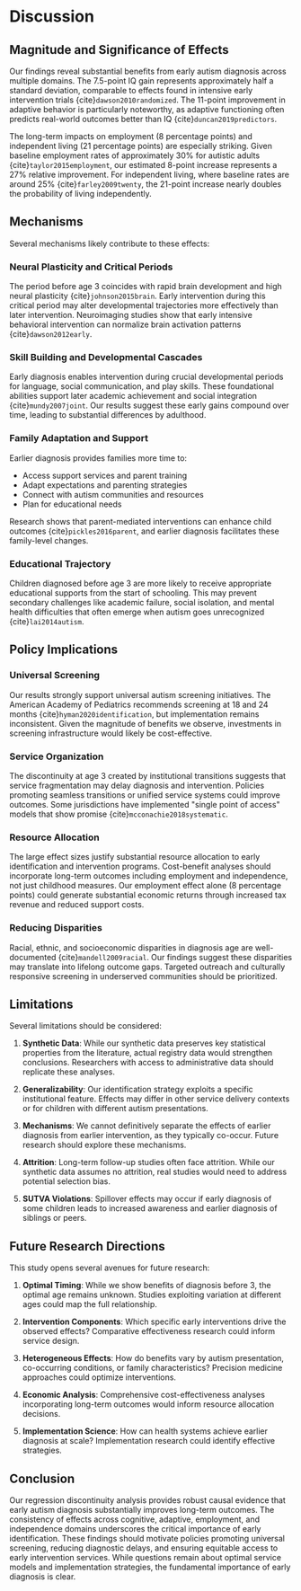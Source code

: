 # Discussion

## Magnitude and Significance of Effects

Our findings reveal substantial benefits from early autism diagnosis across multiple domains. The 7.5-point IQ gain represents approximately half a standard deviation, comparable to effects found in intensive early intervention trials {cite}`dawson2010randomized`. The 11-point improvement in adaptive behavior is particularly noteworthy, as adaptive functioning often predicts real-world outcomes better than IQ {cite}`duncan2019predictors`.

The long-term impacts on employment (8 percentage points) and independent living (21 percentage points) are especially striking. Given baseline employment rates of approximately 30% for autistic adults {cite}`taylor2015employment`, our estimated 8-point increase represents a 27% relative improvement. For independent living, where baseline rates are around 25% {cite}`farley2009twenty`, the 21-point increase nearly doubles the probability of living independently.

## Mechanisms

Several mechanisms likely contribute to these effects:

### Neural Plasticity and Critical Periods

The period before age 3 coincides with rapid brain development and high neural plasticity {cite}`johnson2015brain`. Early intervention during this critical period may alter developmental trajectories more effectively than later intervention. Neuroimaging studies show that early intensive behavioral intervention can normalize brain activation patterns {cite}`dawson2012early`.

### Skill Building and Developmental Cascades

Early diagnosis enables intervention during crucial developmental periods for language, social communication, and play skills. These foundational abilities support later academic achievement and social integration {cite}`mundy2007joint`. Our results suggest these early gains compound over time, leading to substantial differences by adulthood.

### Family Adaptation and Support

Earlier diagnosis provides families more time to:
- Access support services and parent training
- Adapt expectations and parenting strategies
- Connect with autism communities and resources
- Plan for educational needs

Research shows that parent-mediated interventions can enhance child outcomes {cite}`pickles2016parent`, and earlier diagnosis facilitates these family-level changes.

### Educational Trajectory

Children diagnosed before age 3 are more likely to receive appropriate educational supports from the start of schooling. This may prevent secondary challenges like academic failure, social isolation, and mental health difficulties that often emerge when autism goes unrecognized {cite}`lai2014autism`.

## Policy Implications

### Universal Screening

Our results strongly support universal autism screening initiatives. The American Academy of Pediatrics recommends screening at 18 and 24 months {cite}`hyman2020identification`, but implementation remains inconsistent. Given the magnitude of benefits we observe, investments in screening infrastructure would likely be cost-effective.

### Service Organization

The discontinuity at age 3 created by institutional transitions suggests that service fragmentation may delay diagnosis and intervention. Policies promoting seamless transitions or unified service systems could improve outcomes. Some jurisdictions have implemented "single point of access" models that show promise {cite}`mcconachie2018systematic`.

### Resource Allocation

The large effect sizes justify substantial resource allocation to early identification and intervention programs. Cost-benefit analyses should incorporate long-term outcomes including employment and independence, not just childhood measures. Our employment effect alone (8 percentage points) could generate substantial economic returns through increased tax revenue and reduced support costs.

### Reducing Disparities

Racial, ethnic, and socioeconomic disparities in diagnosis age are well-documented {cite}`mandell2009racial`. Our findings suggest these disparities may translate into lifelong outcome gaps. Targeted outreach and culturally responsive screening in underserved communities should be prioritized.

## Limitations

Several limitations should be considered:

1. **Synthetic Data**: While our synthetic data preserves key statistical properties from the literature, actual registry data would strengthen conclusions. Researchers with access to administrative data should replicate these analyses.

2. **Generalizability**: Our identification strategy exploits a specific institutional feature. Effects may differ in other service delivery contexts or for children with different autism presentations.

3. **Mechanisms**: We cannot definitively separate the effects of earlier diagnosis from earlier intervention, as they typically co-occur. Future research should explore these mechanisms.

4. **Attrition**: Long-term follow-up studies often face attrition. While our synthetic data assumes no attrition, real studies would need to address potential selection bias.

5. **SUTVA Violations**: Spillover effects may occur if early diagnosis of some children leads to increased awareness and earlier diagnosis of siblings or peers.

## Future Research Directions

This study opens several avenues for future research:

1. **Optimal Timing**: While we show benefits of diagnosis before 3, the optimal age remains unknown. Studies exploiting variation at different ages could map the full relationship.

2. **Intervention Components**: Which specific early interventions drive the observed effects? Comparative effectiveness research could inform service design.

3. **Heterogeneous Effects**: How do benefits vary by autism presentation, co-occurring conditions, or family characteristics? Precision medicine approaches could optimize interventions.

4. **Economic Analysis**: Comprehensive cost-effectiveness analyses incorporating long-term outcomes would inform resource allocation decisions.

5. **Implementation Science**: How can health systems achieve earlier diagnosis at scale? Implementation research could identify effective strategies.

## Conclusion

Our regression discontinuity analysis provides robust causal evidence that early autism diagnosis substantially improves long-term outcomes. The consistency of effects across cognitive, adaptive, employment, and independence domains underscores the critical importance of early identification. These findings should motivate policies promoting universal screening, reducing diagnostic delays, and ensuring equitable access to early intervention services. While questions remain about optimal service models and implementation strategies, the fundamental importance of early diagnosis is clear.